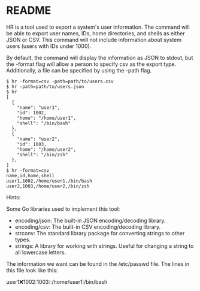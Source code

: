 # README

HR is a tool used to export a system's user information. The command will be able to export user names, IDs, home directories, and shells as either JSON or CSV. This command will not include information about system users (users with IDs under 1000).

By default, the command will display the information as JSON to stdout, but the -format flag will allow a person to specify csv as the export type. Additionally, a file can be specified by using the -path flag.

~~~
$ hr -format=csv -path=path/to/users.csv
$ hr -path=path/to/users.json
$ hr
[
  {
    "name": "user1",
    "id": 1002,
    "home": "/home/user1",
    "shell": "/bin/bash"
  },
  {
    "name": "user2",
    "id": 1003,
    "home": "/home/user2",
    "shell": "/bin/zsh"
  },
]
$ hr -format=csv
name,id,home,shell
user1,1002,/home/user1,/bin/bash
user2,1003,/home/user2,/bin/zsh
~~~

Hints:

Some Go libraries used to implement this tool:

- encoding/json: The built-in JSON encoding/decoding library.
- encoding/csv: The built-in CSV encoding/decoding library.
- strconv: The standard library package for converting strings to other types.
- strings: A library for working with strings. Useful for changing a string to all lowercase letters.

The information we want can be found in the /etc/passwd file. The lines in this file look like this:

user1:x:1002:1003::/home/user1:/bin/bash
